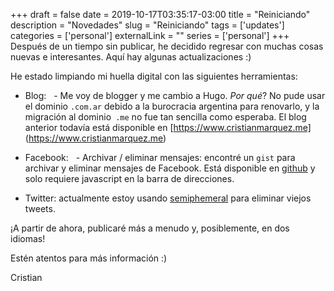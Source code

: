 +++ 
draft = false
date = 2019-10-17T03:35:17-03:00
title = "Reiniciando"
description = "Novedades"
slug = "Reiniciando" 
tags = ['updates']
categories = ['personal']
externalLink = ""
series = ['personal']
+++
Después de un tiempo sin publicar, he decidido regresar con muchas cosas nuevas e interesantes. Aquí hay algunas actualizaciones :)

He estado limpiando mi huella digital con las siguientes herramientas:

- Blog:
  - Me voy de blogger y me cambio a Hugo. _Por qué_? No pude usar el dominio `.com.ar` debido a la burocracia argentina para renovarlo, y la migración al dominio` .me` no fue tan sencilla como esperaba. El blog anterior todavía está disponible en [https://www.cristianmarquez.me] (https://www.cristianmarquez.me)

- Facebook:
  - Archivar / eliminar mensajes: encontré un `gist` para archivar y eliminar mensajes de Facebook. Está disponible en [github](https://gist.github.com/tedmiston/c7ac401da96b55022aaf) y solo requiere javascript en la barra de direcciones.

- Twitter: actualmente estoy usando [semiphemeral](https://github.com/micahflee/semiphemeral) para eliminar viejos tweets.

¡A partir de ahora, publicaré más a menudo y, posiblemente, en dos idiomas!

Estén atentos para más información :)

Cristian
